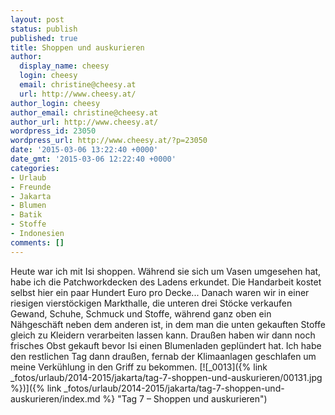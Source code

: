 ```yaml
---
layout: post
status: publish
published: true
title: Shoppen und auskurieren
author:
  display_name: cheesy
  login: cheesy
  email: christine@cheesy.at
  url: http://www.cheesy.at/
author_login: cheesy
author_email: christine@cheesy.at
author_url: http://www.cheesy.at/
wordpress_id: 23050
wordpress_url: http://www.cheesy.at/?p=23050
date: '2015-03-06 13:22:40 +0000'
date_gmt: '2015-03-06 12:22:40 +0000'
categories:
- Urlaub
- Freunde
- Jakarta
- Blumen
- Batik
- Stoffe
- Indonesien
comments: []
---
```

Heute war ich mit Isi shoppen. Während sie sich um Vasen umgesehen hat, habe ich die Patchworkdecken des Ladens erkundet. Die Handarbeit kostet selbst hier ein paar Hundert Euro pro Decke...
Danach waren wir in einer riesigen vierstöckigen Markthalle, die unteren drei Stöcke verkaufen Gewand, Schuhe, Schmuck und Stoffe, während ganz oben ein Nähgeschäft neben dem anderen ist, in dem man die unten gekauften Stoffe gleich zu Kleidern verarbeiten lassen kann. Draußen haben wir dann noch frisches Obst gekauft bevor Isi einen Blumenladen geplündert hat.
Ich habe den restlichen Tag dann draußen, fernab der Klimaanlagen geschlafen um meine Verkühlung in den Griff zu bekommen.
[![_0013]({% link _fotos/urlaub/2014-2015/jakarta/tag-7-shoppen-und-auskurieren/00131.jpg %})]({% link _fotos/urlaub/2014-2015/jakarta/tag-7-shoppen-und-auskurieren/index.md %} "Tag 7 – Shoppen und auskurieren")

